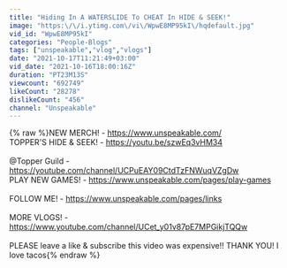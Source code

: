 ```yaml
---
title: "Hiding In A WATERSLIDE To CHEAT In HIDE & SEEK!"
image: "https:\/\/i.ytimg.com\/vi\/WpwE8MP95kI\/hqdefault.jpg"
vid_id: "WpwE8MP95kI"
categories: "People-Blogs"
tags: ["unspeakable","vlog","vlogs"]
date: "2021-10-17T11:21:49+03:00"
vid_date: "2021-10-16T18:00:16Z"
duration: "PT23M13S"
viewcount: "692749"
likeCount: "28278"
dislikeCount: "456"
channel: "Unspeakable"
---
```

{% raw %}NEW MERCH! - <a rel="nofollow" target="blank" href="https://www.unspeakable.com/">https://www.unspeakable.com/</a><br />TOPPER'S HIDE &amp; SEEK! - <a rel="nofollow" target="blank" href="https://youtu.be/szwEq3vHM34">https://youtu.be/szwEq3vHM34</a><br /><br />@Topper Guild  - <a rel="nofollow" target="blank" href="https://youtube.com/channel/UCPuEAY09CtdTzFNWuqVZgDw">https://youtube.com/channel/UCPuEAY09CtdTzFNWuqVZgDw</a><br />PLAY NEW GAMES! - <a rel="nofollow" target="blank" href="https://www.unspeakable.com/pages/play-games">https://www.unspeakable.com/pages/play-games</a><br /><br />FOLLOW ME! - <a rel="nofollow" target="blank" href="https://www.unspeakable.com/pages/links">https://www.unspeakable.com/pages/links</a><br /><br />MORE VLOGS! - <a rel="nofollow" target="blank" href="https://www.youtube.com/channel/UCet_y01v87pE7MPGikjTQQw">https://www.youtube.com/channel/UCet_y01v87pE7MPGikjTQQw</a><br /><br />PLEASE leave a like &amp; subscribe this video was expensive!! THANK YOU! I love tacos{% endraw %}
